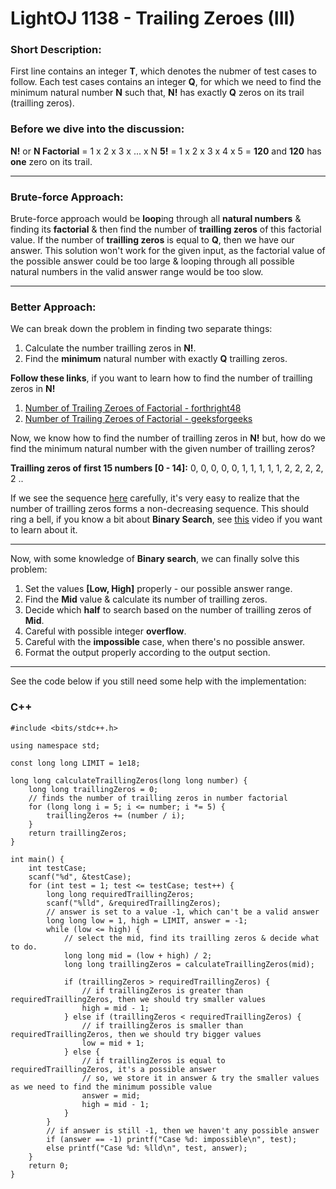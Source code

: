 # LightOJ 1138 - Trailing Zeroes (III)

### Short Description:
First line contains an integer **T**, which denotes the nubmer of test cases to follow. Each test cases contains an integer **Q**, for which we need to find the minimum natural number **N** such that, **N!** has exactly **Q** zeros on its trail (trailling zeros).

### Before we dive into the discussion:
**N!** or **N Factorial** = 1 x 2 x 3 x ... x N 
**5!** = 1 x 2 x 3 x 4 x 5 = **120** and **120** has **one** zero on its trail.

---
### Brute-force Approach:
Brute-force approach would be **loop**ing through all **natural numbers** & finding its **factorial** & then find the number of **trailling zeros** of this factorial value. If the number of **trailling zeros** is equal to **Q**, then we have our answer.
This solution won't work for the given input, as the factorial value of the possible answer could be too large & looping through all possible natural numbers in the valid answer range would be too slow.

--- 
### Better Approach:
We can break down the problem in finding two separate things:
1. Calculate the number trailling zeros in **N!**.
2. Find the **minimum** natural number with exactly **Q** trailling zeros.

**Follow these links**, if you want to learn how to find the number of trailling zeros in **N!**
1. [Number of Trailing Zeroes of Factorial - forthright48](https://forthright48.com/number-of-trailing-zeroes-of-factorial/)
2. [Number of Trailing Zeroes of Factorial - geeksforgeeks](https://www.geeksforgeeks.org/count-trailing-zeroes-factorial-number/#:~:text=A%20simple%20method%20is%20to,till%20the%20remainder%20is%200)

Now, we know how to find the number of trailling zeros in **N!** but, how do we find the minimum natural number with the given number of trailling zeros?

**Trailling zeros of first 15 numbers [0 - 14]:** 0, 0, 0, 0, 0, 1, 1, 1, 1, 1, 2, 2, 2, 2, 2 ..

If we see the sequence [here](https://oeis.org/A027868) carefully, it's very easy to realize that the number of trailling zeros forms a non-decreasing sequence. This should ring a bell, if you know a bit about **Binary Search**, see [this](https://www.youtube.com/watch?v=GU7DpgHINWQ&ab_channel=Errichto) video if you want to learn about it.

---
Now, with some knowledge of **Binary search**, we can finally solve this problem:
1. Set the values **[Low, High]** properly - our possible answer range.
2. Find the **Mid** value & calculate its number of trailling zeros.
3. Decide which **half** to search based on the number of trailling zeros of **Mid**.
4. Careful with possible integer **overflow**.
5. Careful with the **impossible** case, when there's no possible answer.
6. Format the output properly according to the output section.

---
See the code below if you still need some help with the implementation:

### C++
```
#include <bits/stdc++.h>

using namespace std;

const long long LIMIT = 1e18;

long long calculateTraillingZeros(long long number) {
    long long traillingZeros = 0;
    // finds the number of trailling zeros in number factorial
    for (long long i = 5; i <= number; i *= 5) {
        traillingZeros += (number / i);
    }
    return traillingZeros;
}

int main() {
    int testCase;
    scanf("%d", &testCase);
    for (int test = 1; test <= testCase; test++) {
        long long requiredTraillingZeros;
        scanf("%lld", &requiredTraillingZeros);
        // answer is set to a value -1, which can't be a valid answer
        long long low = 1, high = LIMIT, answer = -1;
        while (low <= high) {
            // select the mid, find its trailling zeros & decide what to do.
            long long mid = (low + high) / 2;
            long long traillingZeros = calculateTraillingZeros(mid);

            if (traillingZeros > requiredTraillingZeros) {
                // if traillingZeros is greater than requiredTraillingZeros, then we should try smaller values
                high = mid - 1;
            } else if (traillingZeros < requiredTraillingZeros) {
                // if traillingZeros is smaller than requiredTraillingZeros, then we should try bigger values
                low = mid + 1;
            } else {
                // if traillingZeros is equal to requiredTraillingZeros, it's a possible answer
                // so, we store it in answer & try the smaller values as we need to find the minimum possible value
                answer = mid;
                high = mid - 1;
            }
        }
        // if answer is still -1, then we haven't any possible answer
        if (answer == -1) printf("Case %d: impossible\n", test);
        else printf("Case %d: %lld\n", test, answer);
    }
    return 0;
}

```





